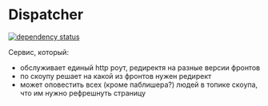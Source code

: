 # Dispatcher

[![dependency status](https://deps.rs/repo/github/foxford/dispatcher/status.svg)](https://deps.rs/repo/github/foxford/dispatcher)

Сервис, который:
* обслуживает единый http роут, редиректя на разные версии фронтов
* по скоупу решает на какой из фронтов нужен редирект
* может оповестить всех (кроме паблишера?) людей в топике скоупа, что им нужно рефрешнуть страницу
